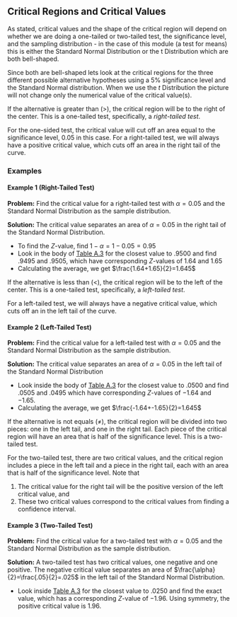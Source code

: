 ## Critical Regions and Critical Values

As stated, critical values and the shape of the critical region will depend on whether we are doing a one-tailed or two-tailed test, the significance level, and the sampling distribution - in the case of this module (a test for means) this is either the Standard Normal Distribution or the t Distribution which are both bell-shaped.

Since both are bell-shaped lets look at the critical regions for the three different possible alternative hypotheses using a 5% significance level and the Standard Normal distribution. When we use the $t$ Distribution the picture will not change only the numerical value of the critical value(s).

If the alternative is greater than ($\gt$), the critical region will be to the right of the center. This is a one-tailed test, specifically, a _right-tailed test_.

For the one-sided test, the critical value will cut off an area equal to the significance level, 0.05 in this case. For a right-tailed test, we will always have a positive critical value, which cuts off an area in the right tail of the curve.

### Examples

#### Example 1 (Right-Tailed Test)

**Problem:** Find the critical value for a right-tailed test with $\alpha=0.05$ and the Standard Normal Distribution as the sample distribution.

**Solution:** The critical value separates an area of $\alpha=0.05$ in the right tail of the Standard Normal Distribution. 
- To find the $Z$-value, find $1-\alpha=1-0.05=0.95$
- Look in the body of [Table A.3](./Resources/Table_A3.pdf) for the closest value to $.9500$ and find $.9495$ and $.9505$, which have corresponding $Z$-values of $1.64$ and $1.65$
- Calculating the average, we get $\frac{1.64+1.65}{2}=1.645$

If the alternative is less than ($\lt$), the critical region will be to the left of the center. This is a one-tailed test, specifically, a _left-tailed test_.

For a left-tailed test, we will always have a negative critical value, which cuts off an in the left tail of the curve.

#### Example 2 (Left-Tailed Test)

**Problem:** Find the critical value for a left-tailed test with $\alpha=0.05$ and the Standard Normal Distribution as the sample distribution.

**Solution:** The critical value separates an area of $\alpha=0.05$ in the left tail of the Standard Normal Distribution
- Look inside the body of [Table A.3](./Resources/Table_A3.pdf) for the closest value to $.0500$ and find $.0505$ and $.0495$ which have corresponding $Z$-values of $-1.64$ and $-1.65$.
- Calculating the average, we get $\frac{-1.64+-1.65}{2}=1.645$

If the alternative is not equals ($\neq$), the critical region will be divided into two pieces: one in the left tail, and one in the right tail. Each piece of the critical region will have an area that is half of the significance level. This is a two-tailed test.

For the two-tailed test, there are two critical values, and the critical region includes a piece in the left tail and a piece in the right tail, each with an area that is half of the significance level. Note that 

1) The critical value for the right tail will be the positive version of the left critical value, and 
2) These two critical values correspond to the critical values from finding a confidence interval.

#### Example 3 (Two-Tailed Test)

**Problem:** Find the critical value for a two-tailed test with $\alpha=0.05$ and the Standard Normal Distribution as the sample distribution.

**Solution:** A two-tailed test has two critical values, one negative and one positive. The negative critical value separates an area of $\frac{\alpha}{2}=\frac{.05}{2}=.025$ in the left tail of the Standard Normal Distribution.
- Look inside [Table A.3](./Resources/Table_A3.pdf) for the closest value to $.0250$ and find the exact value, which has a corresponding $Z$-value of $-1.96$. Using symmetry, the positive critical value is $1.96$.
